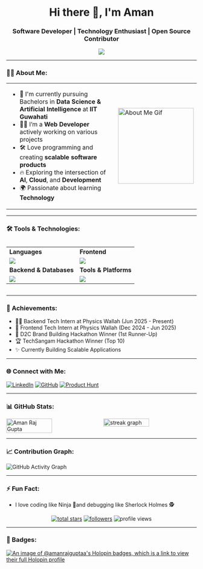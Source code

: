 <h1 align="center">Hi there 👋, I'm Aman </h1>
<h3 align="center"> Software Developer | Technology Enthusiast | Open Source Contributor</h3>

<p align="center">
  <img src="https://readme-typing-svg.herokuapp.com?color=7FFE02&lines=Tech+Intern+at+Physics+Wallah+👨‍💻;Full+Stack+Website+Developer+🫡;Passionate+Technology+Enthusiast+🔥" />
</p>


---

### 👨‍💻 About Me:

<table>
  <tr>
    <td>
      <ul>
        <li>📘 I'm currently pursuing Bachelors in <strong>Data Science & Artificial Intelligence</strong> at <strong>IIT Guwahati</strong></li>
        <li>👨‍💻 I’m a <strong>Web Developer</strong> actively working on various projects</li>
        <li>🛠️ Love programming and creating <strong>scalable software products</strong></li>
        <li>🔥 Exploring the intersection of <strong>AI</strong>, <strong>Cloud</strong>, and <strong>Development</strong></li>
        <li>🌍 Passionate about learning <strong>Technology</strong></li>
      </ul>
    </td>
    <td>
      <img src="https://khatriroshan.com.np/static/media/giphy.b31655aeb566789dab09.gif" alt="About Me Gif" width="200" height="200" />
    </td>
  </tr>
</table>

---

### 🛠️ Tools & Technologies:
<div style="display: flex; justify-content: space-between; width: 100%;">
<table>
<tr>
    <td><strong>Languages</strong></td>
    <td><strong>Frontend</strong></td>
</tr>
<tr>
    <td><img src="https://skillicons.dev/icons?i=js,ts,java,c,python&theme=light"></td>
    <td><img src="https://skillicons.dev/icons?i=html,css,react,nextjs,tailwind,bootstrap&theme=light"></td>
</tr>
<tr>
    <td><strong>Backend & Databases</strong></td>
    <td><strong>Tools & Platforms</strong></td>
</tr>
<tr>
    <td><img src="https://skillicons.dev/icons?i=nodejs,express,mongodb,postgresql,firebase&theme=light"></td>
    <td><img src="https://skillicons.dev/icons?i=aws,docker,git,figma,nginx,postman&theme=light"></td>
</tr>
</table>
</div>

---

### 🚀 Achievements:

- 👨‍💻 Backend Tech Intern at Physics Wallah (Jun 2025 - Present)
- 💼 Frontend Tech Intern at Physics Wallah (Dec 2024 - Jun 2025)
- 🥇 D2C Brand Building Hackathon Winner (1st Runner-Up)
- 🏆 TechSangam Hackathon Winner (Top 10)
- ✨ Currently Building Scalable Applications

---

### 🌐 Connect with Me:

[![LinkedIn](https://img.shields.io/badge/LinkedIn-0077B5?style=for-the-badge&logo=linkedin&logoColor=white)](https://www.linkedin.com/in/aman-raj-gupta-/) [![GitHub](https://img.shields.io/badge/GitHub-181717?style=for-the-badge&logo=github&logoColor=white)](https://github.com/Amanrajguptaa) [![Product Hunt](https://img.shields.io/badge/Product_Hunt-DA552F?style=for-the-badge&logo=producthunt&logoColor=white)](https://www.producthunt.com/@aman_raj40)
  

---

### 📊 GitHub Stats:

<div style="display: flex; justify-content: space-between; width: 100%;">
  <img src="https://github-readme-stats.vercel.app/api?username=Amanrajguptaa&theme=chartreuse-dark&show_icons=true&locale=en&card_width=450&hide_border=true" alt="Aman Raj Gupta" width="49%" />
  <img src="https://streak-stats.demolab.com?user=Amanrajguptaa&theme=chartreuse-dark&hide_border=true&border_radius=5&card_width=450" width="49%" alt="streak graph" />
</div>

---

### 📈 Contribution Graph:

![GitHub Activity Graph](https://github-readme-activity-graph.vercel.app/graph?username=Amanrajguptaa&theme=chartreuse-dark)

---

### ⚡ Fun Fact:
- I love coding like Ninja 🥷and debugging like Sherlock Holmes 🕵️


<p align="center">
  <a href="https://github.com/Amanrajguptaa?tab=repositories&sort=stargazers">
    <img alt="total stars" title="Total stars on GitHub" src="https://custom-icon-badges.demolab.com/github/stars/Amanrajguptaa?color=b9d38f&style=for-the-badge&labelColor=81CC08&logo=star"/></a>
  <a href="https://github.com/Amanrajguptaa?tab=followers">
    <img alt="followers" title="Follow me on Github" src="https://custom-icon-badges.demolab.com/github/followers/Amanrajguptaa?color=b9d38f&labelColor=81CC08&style=for-the-badge&logo=person-add&label=Follow&logoColor=white"/></a>
  <img src="https://komarev.com/ghpvc/?username=Amanrajguptaa&style=for-the-badge&color=81CC08" alt="profile views" />
</p>

---

### 🥇 Badges:

[![An image of @amanrajguptaa's Holopin badges, which is a link to view their full Holopin profile](https://holopin.me/amanrajguptaa)](https://holopin.io/@amanrajguptaa)
